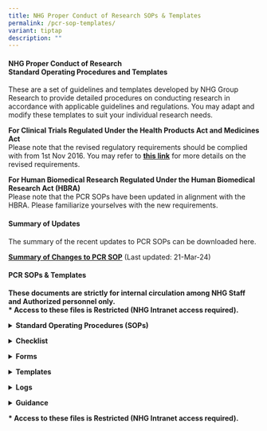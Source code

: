 ```yaml
---
title: NHG Proper Conduct of Research SOPs & Templates
permalink: /pcr-sop-templates/
variant: tiptap
description: ""
---
```

<h4><strong>NHG Proper Conduct of Research </strong><br><strong>Standard Operating Procedures and Templates</strong></h4>
<p>These are a set of guidelines and templates developed by NHG Group Research
to provide detailed procedures on conducting research in accordance with
applicable guidelines and regulations. You may adapt and modify these templates
to suit your individual research needs.</p>
<p></p>
<p><strong>For Clinical Trials Regulated Under the Health Products Act and Medicines Act&nbsp;&nbsp;&nbsp;</strong>
<br>Please note that the revised regulatory requirements should be complied
with from 1st Nov 2016. You may refer to <strong><a href="https://www.research.nhg.com.sg/wps/wcm/connect/romp/nhgromp/06+conducting+research/regulatory+submission+requirements" rel="noopener noreferrer nofollow" target="_blank"><u>this&nbsp;link</u></a></strong> for
more details on the revised requirements.</p>
<p></p>
<p><strong>For Human Biomedical Research Regulated Under the Human Biomedical Research Act (HBRA)&nbsp;&nbsp;</strong>
<br>Please note that the PCR SOPs have been updated in alignment with the
HBRA. Please familiarize yourselves with the new requirements.</p>
<p></p>
<h4><strong>Summary of Updates</strong></h4>
<p>The summary of the recent updates to PCR SOPs can be downloaded here.</p>
<p><strong><a href="https://www.research.nhg.com.sg/wps/wcm/connect/aae86876-aef9-4c7d-bcd3-7d183b01cc09/PCR+SOP+SoC_21Mar2024.pdf?MOD=AJPERES&amp;CVID=oVAMCH-&amp;CVID=oVAMCH-" rel="noopener noreferrer nofollow" target="_blank"><u>Summary of Changes to PCR SOP</u></a></strong> (Last
updated:&nbsp;21-Mar-24)</p>
<p></p>
<p></p>
<h4><strong>PCR SOPs &amp; Templates</strong></h4>
<p><strong>These documents are strictly for internal circulation among NHG Staff and Authorized personnel only.</strong>
<br><strong>* Access to these files is Restricted (NHG Intranet access required).</strong>
</p>
<p></p>
<div data-type="detailGroup" class="isomer-accordion-group isomer-accordion isomer-accordion-white">
<details class="isomer-details">
<summary><strong>Standard Operating Procedures (SOPs)</strong>
</summary>
<div data-type="detailsContent" class="isomer-details-content">
<p><strong><a href="https://mynhg.nhg.com.sg/DEPT/RQM/Shared%20Library/PCR%20SOP%20and%20Templates/501-A01%20Prep%2C%20Maint%20and%20Comm%20PCR%20SOPs.pdf" rel="noopener noreferrer nofollow" target="_blank"><u><br></u></a></strong>
<a href="https://mynhg.nhg.com.sg/DEPT/RQM/Shared%20Library/PCR%20SOP%20and%20Templates/501-A01%20Prep%2C%20Maint%20and%20Comm%20PCR%20SOPs.pdf" rel="noopener noreferrer nofollow" target="_blank"><u>501-A01:&nbsp;Preparing,&nbsp;Minimum&nbsp;and&nbsp;Communicating&nbsp;PCR&nbsp;SOPs&nbsp;(Effective&nbsp;01-Nov-2016)</u>
</a>
</p>
<p><a href="https://mynhg.nhg.com.sg/DEPT/RQM/Shared%20Library/PCR%20SOP%20and%20Templates/501-A02%20Responsibilities%20of%20the%20Research%20Team.pdf" rel="noopener noreferrer nofollow" target="_blank"><u>501-A02:&nbsp;Responsibilities&nbsp;of&nbsp;the&nbsp;Research&nbsp;Team&nbsp;(Effective&nbsp;12-Nov-2021)</u></a>
</p>
<p><a href="https://mynhg.nhg.com.sg/DEPT/RQM/Shared%20Library/PCR%20SOP%20and%20Templates/501-A03%20Training%20and%20Education.pdf" rel="noopener noreferrer nofollow" target="_blank"><u>501-A03:&nbsp;Training&nbsp;and&nbsp;Education&nbsp;(Effective&nbsp;01-Apr-2024)</u></a>
</p>
<p><a href="https://mynhg.nhg.com.sg/DEPT/RQM/Shared%20Library/PCR%20SOP%20and%20Templates/501-B01%20Assessing%20Protocol%20Feasibility.pdf" rel="noopener noreferrer nofollow" target="_blank"><u>501-B01:&nbsp;Assessing&nbsp;Protocol&nbsp;Feasibility&nbsp;(Effective&nbsp;31-Jan-2019)</u></a>
</p>
<p><a href="https://mynhg.nhg.com.sg/DEPT/RQM/Shared%20Library/PCR%20SOP%20and%20Templates/501-B02%20Pre%20Study%20Activities.pdf" rel="noopener noreferrer nofollow" target="_blank"><u>501-B02:&nbsp;Pre-study&nbsp;Activities&nbsp;(Effective&nbsp;12-Nov-2021)</u></a>
</p>
<p><a href="https://mynhg.nhg.com.sg/DEPT/RQM/Shared%20Library/PCR%20SOP%20and%20Templates/501-B03%20Study%20Initiation.pdf" rel="noopener noreferrer nofollow" target="_blank"><u>501-B03:&nbsp;Study&nbsp;Initiation&nbsp;(Effective&nbsp;31-Jan-2019)</u></a>
</p>
<p><a href="https://mynhg.nhg.com.sg/DEPT/RQM/Shared%20Library/PCR%20SOP%20and%20Templates/501-B04%20Interactions%20with%20DSRB.pdf" rel="noopener noreferrer nofollow" target="_blank"><u>501-B04:&nbsp;Interactions&nbsp;with&nbsp;DSRB&nbsp;(Effective&nbsp;30-Apr-2020)</u></a>
</p>
<p><a href="https://mynhg.nhg.com.sg/DEPT/RQM/Shared%20Library/PCR%20SOP%20and%20Templates/501-B05%20Documentation.pdf" rel="noopener noreferrer nofollow" target="_blank"><u>501-B05:&nbsp;Documentation&nbsp;(Effective&nbsp;12-Nov-2021)</u></a>
</p>
<p><a href="https://mynhg.nhg.com.sg/DEPT/RQM/Shared%20Library/PCR%20SOP%20and%20Templates/501-B06%20IP%20Accountability.pdf" rel="noopener noreferrer nofollow" target="_blank"><u>501-B06:&nbsp;Investigational&nbsp;Product&nbsp;Accountability&nbsp;(Effective&nbsp;12-Nov-2021)</u></a>
</p>
<p><a href="https://mynhg.nhg.com.sg/DEPT/RQM/Shared%20Library/PCR%20SOP%20and%20Templates/501-B07%20Study%20Conduct%20-%20Monitoring.pdf" rel="noopener noreferrer nofollow" target="_blank"><u>501-B07:&nbsp;Study&nbsp;Conduct&nbsp;-&nbsp;Monitoring&nbsp;(Effective&nbsp;12-Nov-2021)</u></a>
</p>
<p><a href="https://mynhg.nhg.com.sg/DEPT/RQM/Shared%20Library/PCR%20SOP%20and%20Templates/501-B08%20Data%20Collection%20and%20Handling.pdf" rel="noopener noreferrer nofollow" target="_blank"><u>501-B08:&nbsp;Data&nbsp;Collection&nbsp;and&nbsp;Handling&nbsp;(Effective&nbsp;10-Nov-2023)</u></a>
</p>
<p><a href="https://mynhg.nhg.com.sg/DEPT/RQM/Shared%20Library/PCR%20SOP%20and%20Templates/501-B09%20Study%20Completion%20Activities.pdf" rel="noopener noreferrer nofollow" target="_blank"><u>501-B09:&nbsp;Study&nbsp;Completion&nbsp;Activities&nbsp;(Effective&nbsp;31-Jan-2019)</u></a>
</p>
<p><a href="https://mynhg.nhg.com.sg/DEPT/RQM/Shared%20Library/PCR%20SOP%20and%20Templates/501-B10%20Handling%20Audits.pdf" rel="noopener noreferrer nofollow" target="_blank"><u>501-B10:&nbsp;Handling&nbsp;Audits/&nbsp;Inspections&nbsp;(Effective&nbsp;12-Nov-2021)</u></a>
</p>
<p><a href="https://mynhg.nhg.com.sg/DEPT/RQM/Shared%20Library/PCR%20SOP%20and%20Templates/501-C01%20Informed%20Consent%20Form%20and%20Process.pdf" rel="noopener noreferrer nofollow" target="_blank"><u>501-C01:&nbsp;Informed&nbsp;Consent&nbsp;Form&nbsp;and&nbsp;Process&nbsp;(Effective&nbsp;31-Jul-2023)</u></a>
</p>
<p><a href="https://mynhg.nhg.com.sg/DEPT/RQM/Shared%20Library/PCR%20SOP%20and%20Templates/501-C02%20Subject%20Recruitment%20and%20Screening.pdf" rel="noopener noreferrer nofollow" target="_blank"><u>501-C02:&nbsp;Subject&nbsp;Screening&nbsp;and&nbsp;Recruitment&nbsp;(Effective&nbsp;07-Apr-2021)</u></a>
</p>
<p><a href="https://mynhg.nhg.com.sg/DEPT/RQM/Shared%20Library/PCR%20SOP%20and%20Templates/501-C03%20Subject%20Management%20During%20Study.pdf" rel="noopener noreferrer nofollow" target="_blank"><u>501-C03:&nbsp;Subject&nbsp;Management&nbsp;During&nbsp;Study&nbsp;(Effective&nbsp;31-Aug-2019)</u></a>
</p>
<p><a href="https://mynhg.nhg.com.sg/DEPT/RQM/Shared%20Library/PCR%20SOP%20and%20Templates/501-C04%20Biological%20Specimen%20Collection%20and%20Handling.pdf" rel="noopener noreferrer nofollow" target="_blank"><u>501-C04:&nbsp;Biological&nbsp;Specimen&nbsp;Collection&nbsp;and&nbsp;Handling&nbsp;(Effective&nbsp;30-Apr-2020)</u></a>
</p>
<p><a href="https://mynhg.nhg.com.sg/DEPT/RQM/Shared%20Library/PCR%20SOP%20and%20Templates/501-C05%20UPIRTSO.pdf" rel="noopener noreferrer nofollow" target="_blank"><u>501-C05: Unanticipated&nbsp;Problems&nbsp;Involving&nbsp;Risks&nbsp;to&nbsp;Subjects&nbsp;or&nbsp;Others&nbsp;and&nbsp;Expected&nbsp;Serious&nbsp;Adverse&nbsp;Event&nbsp;(Effective&nbsp;01-Nov-2017)</u></a>
</p>
</div>
</details>
</div>
<p></p>
<div data-type="detailGroup" class="isomer-accordion-group isomer-accordion isomer-accordion-white">
<details class="isomer-details">
<summary><strong>Checklist</strong>
</summary>
<div data-type="detailsContent" class="isomer-details-content">
<p><a href="https://mynhg.nhg.com.sg/DEPT/RQM/Shared%20Library/PCR%20SOP%20and%20Templates/504-002%20Feasibility%20Assessment%20Checklist.doc" rel="noopener noreferrer nofollow" target="_blank"><u>504-002:&nbsp;Feasibility&nbsp;Assessment&nbsp;Checklist&nbsp;(Effective&nbsp;17-Jan-2019)</u></a>
</p>
<p><a href="https://mynhg.nhg.com.sg/DEPT/RQM/Shared%20Library/PCR%20SOP%20and%20Templates/504-004%20Study%20Closure%20Checklist.docx" rel="noopener noreferrer nofollow" target="_blank"><u>504-004:&nbsp;Study&nbsp;Closure&nbsp;Checklist&nbsp;(Effective&nbsp;04-Aug-2021)</u></a>
</p>
<p><a href="https://mynhg.nhg.com.sg/DEPT/RQM/Shared%20Library/PCR%20SOP%20and%20Templates/504-005%20Pre%20Audit%20Checklist.docx" rel="noopener noreferrer nofollow" target="_blank"><u>504-005:&nbsp;Pre-Audit&nbsp;Checklist&nbsp;(Effective&nbsp;04-Mar-2020)</u></a>
</p>
<p><a href="https://mynhg.nhg.com.sg/DEPT/RQM/Shared%20Library/PCR%20SOP%20and%20Templates/504-006%20NHG%20RQM%20Study%20Review%20Checklist.docx" rel="noopener noreferrer nofollow" target="_blank"><u>504-006:&nbsp;RQM&nbsp;Study&nbsp;Review&nbsp;Checklist&nbsp;(Effective&nbsp;21-Oct-2014)</u></a>
</p>
<p><a href="https://mynhg.nhg.com.sg/DEPT/RQM/Shared%20Library/PCR%20SOP%20and%20Templates/504-007_RQM%20PI%20SAF.docx" rel="noopener noreferrer nofollow" target="_blank"><u>504-007:&nbsp;NHG&nbsp;RQM&nbsp;PISAF&nbsp;(Effective&nbsp;30-Oct-2019)</u></a>
</p>
<p><a href="https://mynhg.nhg.com.sg/DEPT/RQM/Shared%20Library/PCR%20SOP%20and%20Templates/504-008%20Eligibility%20Checklist.docx" rel="noopener noreferrer nofollow" target="_blank"><u>504-008:&nbsp;Eligibility&nbsp;Checklist&nbsp;(Effective&nbsp;17-Jan-2019)</u></a>
</p>
</div>
</details>
</div>
<p></p>
<div data-type="detailGroup" class="isomer-accordion-group isomer-accordion isomer-accordion-white">
<details class="isomer-details">
<summary><strong>Forms</strong>
</summary>
<div data-type="detailsContent" class="isomer-details-content">
<p><a href="https://mynhg.nhg.com.sg/DEPT/RQM/Shared%20Library/PCR%20SOP%20and%20Templates/505-001%20Training%20Record%20Form.docx" rel="noopener noreferrer nofollow" target="_blank"><u>505-001:&nbsp;Training&nbsp;Record&nbsp;Form&nbsp;(Effective&nbsp;11-Nov-2016)</u></a>
</p>
</div>
</details>
</div>
<p></p>
<div data-type="detailGroup" class="isomer-accordion-group isomer-accordion isomer-accordion-white">
<details class="isomer-details">
<summary><strong>Templates</strong>
</summary>
<div data-type="detailsContent" class="isomer-details-content">
<p><a href="https://mynhg.nhg.com.sg/DEPT/RQM/Shared%20Library/PCR%20SOP%20and%20Templates/507-002%20Investigator%20File%20Contents%20Template.docx" rel="noopener noreferrer nofollow" target="_blank"><u>507-002:&nbsp;Investigator&nbsp;File&nbsp;Contents&nbsp;Template&nbsp;(Effective&nbsp;08-Oct-2020)</u></a>
</p>
<p><a href="https://mynhg.nhg.com.sg/DEPT/RQM/Shared%20Library/PCR%20SOP%20and%20Templates/507-003%20Investigator%20File%20Dividers.docx" rel="noopener noreferrer nofollow" target="_blank"><u>507-003:&nbsp;Investigator&nbsp;File&nbsp;Dividers&nbsp;(Effective&nbsp;23-Oct-2018)</u></a>
</p>
<p><a href="https://mynhg.nhg.com.sg/DEPT/RQM/Shared%20Library/PCR%20SOP%20and%20Templates/507-005%20CAPA%20Template.docx" rel="noopener noreferrer nofollow" target="_blank"><u>507-005:&nbsp;Corrective&nbsp;Action&nbsp;and&nbsp;Preventive&nbsp;Action&nbsp;Plan&nbsp;(Effective&nbsp;05-Mar-2020)</u></a>
</p>
<p><a href="https://mynhg.nhg.com.sg/DEPT/RQM/Shared%20Library/PCR%20SOP%20and%20Templates/507-006%20Note%20to%20File%20Template.docx" rel="noopener noreferrer nofollow" target="_blank"><u>507-006:&nbsp;Note-To-File&nbsp;Template&nbsp;(Effective&nbsp;13-May-2013)</u></a>
</p>
<p><a href="https://mynhg.nhg.com.sg/DEPT/RQM/Shared%20Library/PCR%20SOP%20and%20Templates/507-007%20Template%20for%20Doc%20of%20AE%20in%20Med%20Rec.docx" rel="noopener noreferrer nofollow" target="_blank"><u>507-007:&nbsp;Template&nbsp;for&nbsp;Documentation&nbsp;of&nbsp;Adverse&nbsp;Event&nbsp;(Effective&nbsp;13-May-2013)</u></a>
</p>
<p><a href="https://mynhg.nhg.com.sg/DEPT/RQM/Shared%20Library/PCR%20SOP%20and%20Templates/507-008%20Monit%20Plan%20Template.docx" rel="noopener noreferrer nofollow" target="_blank"><u>507-008:&nbsp;Monitoring&nbsp;Plan&nbsp;template&nbsp;(Effective&nbsp;03-Dec-2013)</u></a>
</p>
</div>
</details>
</div>
<p></p>
<div data-type="detailGroup" class="isomer-accordion-group isomer-accordion isomer-accordion-white">
<details class="isomer-details">
<summary><strong>Logs</strong>
</summary>
<div data-type="detailsContent" class="isomer-details-content">
<p><a href="https://mynhg.nhg.com.sg/DEPT/RQM/Shared%20Library/PCR%20SOP%20and%20Templates/509-001%20SOP%20Comm%20Log.docx" rel="noopener noreferrer nofollow" target="_blank"><u>509-001:&nbsp;SOP&nbsp;Communication&nbsp;Log&nbsp;(Effective&nbsp;01-Jun-2006)</u></a>
</p>
<p><a href="https://mynhg.nhg.com.sg/DEPT/RQM/Shared%20Library/PCR%20SOP%20and%20Templates/509-002%20Study%20Respon%20or%20Del%20Log.docx" rel="noopener noreferrer nofollow" target="_blank"><u>509-002:&nbsp;Study&nbsp;Responsibility&nbsp;/&nbsp;Delegation&nbsp;Log&nbsp;(Effective&nbsp;05-Mar-2020)</u></a>
</p>
<p><a href="https://mynhg.nhg.com.sg/DEPT/RQM/Shared%20Library/PCR%20SOP%20and%20Templates/509-003%20NC%20Proto%20Deviation%20Track%20Log.docx" rel="noopener noreferrer nofollow" target="_blank"><u>509-003:&nbsp;Non-compliance&nbsp;/&nbsp;Protocol&nbsp;Deviation&nbsp;Tracking&nbsp;Log&nbsp;(Effective&nbsp;05-Mar-2020)</u></a>
</p>
<p><a href="https://mynhg.nhg.com.sg/DEPT/RQM/Shared%20Library/PCR%20SOP%20and%20Templates/509-004%20Device%20Accountability%20Log.doc" rel="noopener noreferrer nofollow" target="_blank"><u>509-004:&nbsp;Device&nbsp;Accountability&nbsp;Log&nbsp;(Effective&nbsp;27-Dec-2018)</u></a>
</p>
<p><a href="https://mynhg.nhg.com.sg/DEPT/RQM/Shared%20Library/PCR%20SOP%20and%20Templates/509-005%20IP%20Inven%20Log.docx" rel="noopener noreferrer nofollow" target="_blank"><u>509-005:&nbsp;Investigational&nbsp;Product&nbsp;Inventory&nbsp;Log&nbsp;(Effective&nbsp;14-May-2013)</u></a>
</p>
<p><a href="https://mynhg.nhg.com.sg/DEPT/RQM/Shared%20Library/PCR%20SOP%20and%20Templates/509-006%20Site%20Monit%20Log.docx" rel="noopener noreferrer nofollow" target="_blank"><u>509-006:&nbsp;Site&nbsp;Monitoring&nbsp;Log&nbsp;(Effective&nbsp;14-May-2013)</u></a>
</p>
<p><a href="https://mynhg.nhg.com.sg/DEPT/RQM/Shared%20Library/PCR%20SOP%20and%20Templates/509-007%20Sub%20Screen%20and%20Enroll%20Log.docx" rel="noopener noreferrer nofollow" target="_blank"><u>509-007:&nbsp;Subject&nbsp;Screening&nbsp;and&nbsp;Enrollment&nbsp;Log&nbsp;(Effective&nbsp;04-Mar-2020)</u></a>
</p>
<p><a href="https://mynhg.nhg.com.sg/DEPT/RQM/Shared%20Library/PCR%20SOP%20and%20Templates/509-008%20Sub%20Visit%20Sche%20Log.docx" rel="noopener noreferrer nofollow" target="_blank"><u>509-008:&nbsp;Subject&nbsp;Visit&nbsp;Schedule&nbsp;Log&nbsp;(Effective&nbsp;05-Mar-2020)</u></a>
</p>
<p><a href="https://mynhg.nhg.com.sg/DEPT/RQM/Shared%20Library/PCR%20SOP%20and%20Templates/509-009%20Bio%20Speci%20Log.docx" rel="noopener noreferrer nofollow" target="_blank"><u>509-009:&nbsp;Biological&nbsp;Specimen&nbsp;Log&nbsp;(Effective&nbsp;04-Mar-2020)</u></a>
</p>
<p><a href="https://mynhg.nhg.com.sg/DEPT/RQM/Shared%20Library/PCR%20SOP%20and%20Templates/509-010%20UPIRTSO%20Track%20Log.docx" rel="noopener noreferrer nofollow" target="_blank"><u>509-010:&nbsp;UPIRTSO&nbsp;Tracking&nbsp;Log&nbsp;(Effective&nbsp;25-May-2016)</u></a>
</p>
<p><a href="https://mynhg.nhg.com.sg/DEPT/RQM/Shared%20Library/PCR%20SOP%20and%20Templates/509-011%20AE%20and%20SAE%20Track%20Log.docx" rel="noopener noreferrer nofollow" target="_blank"><u>509-011:&nbsp;Adverse&nbsp;Event&nbsp;/&nbsp;&nbsp;Serious&nbsp;Adverse&nbsp;Event&nbsp;Tracking&nbsp;Log&nbsp;(Effective&nbsp;05-Mar-2020)</u></a>
</p>
<p><a href="https://mynhg.nhg.com.sg/DEPT/RQM/Shared%20Library/PCR%20SOP%20and%20Templates/509-012%20IP%20Dispen%20and%20Accty%20Log%20Multi%20Sub.docx" rel="noopener noreferrer nofollow" target="_blank"><u>509-012:&nbsp;Investigational&nbsp;Product&nbsp;Dispensing&nbsp;&amp;&nbsp;Accountability&nbsp;Log&nbsp;&nbsp;(Multiple&nbsp;Subjects)&nbsp;(Effective&nbsp;27-Dec-2018)</u></a>
</p>
<p><a href="https://mynhg.nhg.com.sg/DEPT/RQM/Shared%20Library/PCR%20SOP%20and%20Templates/509-013%20IP%20Dispen%20and%20Accty%20Log%20Per%20Sub.docx" rel="noopener noreferrer nofollow" target="_blank"><u>509-013:&nbsp;Investigational&nbsp;Product&nbsp;Dispensing&nbsp;&amp;&nbsp;Accountability&nbsp;Log&nbsp;(Per&nbsp;Subject)&nbsp;(Effective&nbsp;27-Dec-2018)</u></a>
</p>
<p><a href="https://mynhg.nhg.com.sg/DEPT/RQM/Shared%20Library/PCR%20SOP%20and%20Templates/509-014%20Sub%20Identi%20Log.docx" rel="noopener noreferrer nofollow" target="_blank"><u>509-014:&nbsp;Subject&nbsp;Identification&nbsp;Log&nbsp;(Effective&nbsp;04-Mar-2020)</u></a>
</p>
<p><a href="https://mynhg.nhg.com.sg/DEPT/RQM/Shared%20Library/PCR%20SOP%20and%20Templates/509-015%20Temperature%20Log.docx" rel="noopener noreferrer nofollow" target="_blank"><u>509-015:&nbsp;Temperature&nbsp;Log&nbsp;(Effective&nbsp;15-May-2013)</u></a>
</p>
<p><a href="https://mynhg.nhg.com.sg/DEPT/RQM/Shared%20Library/PCR%20SOP%20and%20Templates/509-016%20Stdy%20Initi%20Mtg%20Attend%20Log.docx" rel="noopener noreferrer nofollow" target="_blank"><u>509-016:&nbsp;Study&nbsp;Initiation&nbsp;Meeting&nbsp;Attendance&nbsp;Log&nbsp;(Effective&nbsp;15-May-2013)</u></a>
</p>
<p><a href="https://mynhg.nhg.com.sg/DEPT/RQM/Shared%20Library/PCR%20SOP%20and%20Templates/509-017%20ICF%20Tracking%20Log.docx" rel="noopener noreferrer nofollow" target="_blank"><u>509-017:&nbsp;ICF&nbsp;Tracking&nbsp;Log&nbsp;(Effective&nbsp;20-May-2020)&nbsp;</u></a>
</p>
<p><a href="https://mynhg.nhg.com.sg/DEPT/RQM/Shared%20Library/PCR%20SOP%20and%20Templates/509-018%20Study%20Doc%20Translation%20Tracking%20Log.docx" rel="noopener noreferrer nofollow" target="_blank"><u>509-018&nbsp;Study&nbsp;Document&nbsp;Translation&nbsp;Tracking&nbsp;Log&nbsp;(Effective&nbsp;08-Oct-2020)</u></a>
</p>
</div>
</details>
</div>
<p></p>
<div data-type="detailGroup" class="isomer-accordion-group isomer-accordion isomer-accordion-white">
<details class="isomer-details">
<summary><strong>Guidance</strong>
</summary>
<div data-type="detailsContent" class="isomer-details-content">
<p><a href="https://mynhg.nhg.com.sg/DEPT/RQM/Shared%20Library/PCR%20SOP%20and%20Templates/599-002_Categorisation%20of%20Deficiencies%20Identified.pdf" rel="noopener noreferrer nofollow" target="_blank"><u>599-002: Categorisation of Deficiencies Identified (Effective 29-Dec-2021)</u></a>
</p>
<p><a href="https://mynhg.nhg.com.sg/DEPT/RQM/Shared%20Library/PCR%20SOP%20and%20Templates/599-005%20Guidance%20Document%20on%20Electronic%20IC%20Process.pdf" rel="noopener noreferrer nofollow" target="_blank"><u>599-005:&nbsp;Guidance&nbsp;Document&nbsp;on&nbsp;Electronic&nbsp;Informed&nbsp;Consent&nbsp;Process&nbsp;(Effective&nbsp;28-Mar-2023)</u></a>
</p>
<p><a href="https://mynhg.nhg.com.sg/DEPT/RQM/Shared%20Library/PCR%20SOP%20and%20Templates/599-006%20Guidance%20Document%20on%20Electronic%20Filing%20of%20Essential%20Documents.pdf" rel="noopener noreferrer nofollow" target="_blank"><u>599-006: Guidance Document on Electronic Filing of Essential Documents (Effective 01-Apr-2020)</u></a>
</p>
</div>
</details>
</div>
<p></p>
<p><strong>* Access to these files is Restricted (NHG Intranet access required).</strong>
</p>
<p></p>
<p></p>
<p></p>